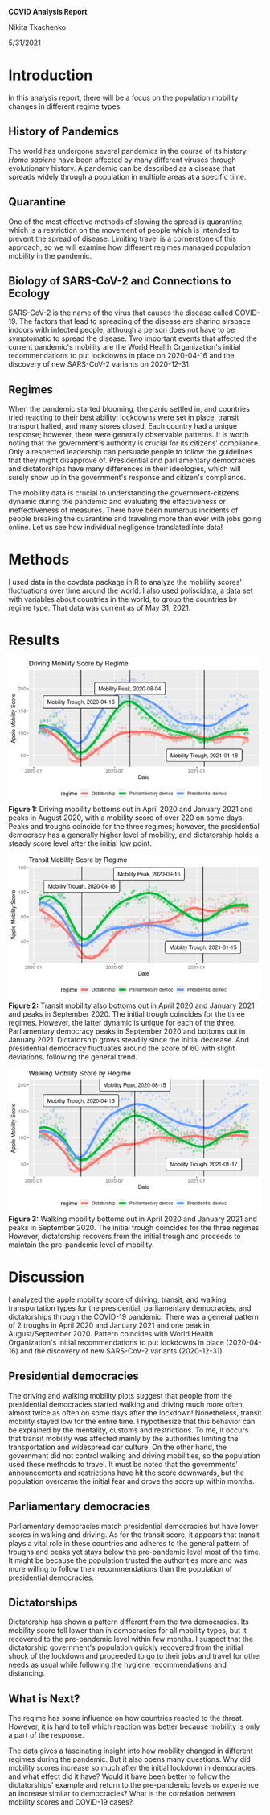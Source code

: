 **COVID Analysis Report**

Nikita Tkachenko

5/31/2021

# Introduction

In this analysis report, there will be a focus on the population mobility changes in different regime types.

## History of Pandemics

The world has undergone several pandemics in the course of its history. _Homo sapiens_ have been affected by many different viruses through evolutionary history. A pandemic can be described as a disease that spreads widely through a population in multiple areas at a specific time.

## Quarantine

One of the most effective methods of slowing the spread is quarantine, which is a restriction on the movement of people which is intended to prevent the spread of disease. Limiting travel is a cornerstone of this approach, so we will examine how different regimes managed population mobility in the pandemic.

## Biology of SARS-CoV-2 and Connections to Ecology

SARS-CoV-2 is the name of the virus that causes the disease called COVID-19. The factors that lead to spreading of the disease are sharing airspace indoors with infected people, although a person does not have to be symptomatic to spread the disease. Two important events that affected the current pandemic&#39;s mobility are the World Health Organization&#39;s initial recommendations to put lockdowns in place on 2020-04-16 and the discovery of new SARS-CoV-2 variants on 2020-12-31.

## Regimes

When the pandemic started blooming, the panic settled in, and countries tried reacting to their best ability: lockdowns were set in place, transit transport halted, and many stores closed. Each country had a unique response; however, there were generally observable patterns. It is worth noting that the government&#39;s authority is crucial for its citizens&#39; compliance. Only a respected leadership can persuade people to follow the guidelines that they might disapprove of. Presidential and parliamentary democracies and dictatorships have many differences in their ideologies, which will surely show up in the government&#39;s response and citizen&#39;s compliance.

The mobility data is crucial to understanding the government-citizens dynamic during the pandemic and evaluating the effectiveness or ineffectiveness of measures. There have been numerous incidents of people breaking the quarantine and traveling more than ever with jobs going online. Let us see how individual negligence translated into data!

# Methods

I used data in the covdata package in R to analyze the mobility scores&#39; fluctuations over time around the world. I also used poliscidata, a data set with variables about countries in the world, to group the countries by regime type. That data was current as of May 31, 2021.

# Results

![](assets/image001.png)
**Figure 1:** Driving mobility bottoms out in April 2020 and January 2021 and peaks in August 2020, with a mobility score of over 220 on some days. Peaks and troughs coincide for the three regimes; however, the presidential democracy has a generally higher level of mobility, and dictatorship holds a steady score level after the initial low point.

![](assets/image003.png)
**Figure 2:** Transit mobility also bottoms out in April 2020 and January 2021 and peaks in September 2020. The initial trough coincides for the three regimes. However, the latter dynamic is unique for each of the three. Parliamentary democracy peaks in September 2020 and bottoms out in January 2021. Dictatorship grows steadily since the initial decrease. And presidential democracy fluctuates around the score of 60 with slight deviations, following the general trend.

![](assets/image005.png) 
**Figure 3:** Walking mobility bottoms out in April 2020 and January 2021 and peaks in September 2020. The initial trough coincides for the three regimes. However, dictatorship recovers from the initial trough and proceeds to maintain the pre-pandemic level of mobility.

# Discussion

I analyzed the apple mobility score of driving, transit, and walking transportation types for the presidential, parliamentary democracies, and dictatorships through the COVID-19 pandemic. There was a general pattern of 2 troughs in April 2020 and January 2021 and one peak in August/September 2020. Pattern coincides with World Health Organization&#39;s initial recommendations to put lockdowns in place (2020-04-16) and the discovery of new SARS-CoV-2 variants (2020-12-31).

## Presidential democracies

The driving and walking mobility plots suggest that people from the presidential democracies started walking and driving much more often, almost twice as often on some days after the lockdown! Nonetheless, transit mobility stayed low for the entire time. I hypothesize that this behavior can be explained by the mentality, customs and restrictions. To me, it occurs that transit mobility was affected mainly by the authorities limiting the transportation and widespread car culture. On the other hand, the government did not control walking and driving mobilities, so the population used these methods to travel. It must be noted that the governments&#39; announcements and restrictions have hit the score downwards, but the population overcame the initial fear and drove the score up within months.

## Parliamentary democracies

Parliamentary democracies match presidential democracies but have lower scores in walking and driving. As for the transit score, it appears that transit plays a vital role in these countries and adheres to the general pattern of troughs and peaks yet stays below the pre-pandemic level most of the time. It might be because the population trusted the authorities more and was more willing to follow their recommendations than the population of presidential democracies.

## Dictatorships

Dictatorship has shown a pattern different from the two democracies. Its mobility score fell lower than in democracies for all mobility types, but it recovered to the pre-pandemic level within few months. I suspect that the dictatorship government&#39;s population quickly recovered from the initial shock of the lockdown and proceeded to go to their jobs and travel for other needs as usual while following the hygiene recommendations and distancing.

## What is Next?

The regime has some influence on how countries reacted to the threat. However, it is hard to tell which reaction was better because mobility is only a part of the response.

The data gives a fascinating insight into how mobility changed in different regimes during the pandemic. But it also opens many questions. Why did mobility scores increase so much after the initial lockdown in democracies, and what effect did it have? Would it have been better to follow the dictatorships&#39; example and return to the pre-pandemic levels or experience an increase similar to democracies? What is the correlation between mobility scores and COViD-19 cases?